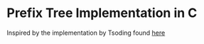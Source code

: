 # Prefix Tree Implementation in C

Inspired by the implementation by Tsoding found [here](https://youtu.be/2fosrL7I7oc)
